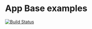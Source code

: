 # App Base examples
[![Build Status](https://travis-ci.org/JFL110/app-base-examples.svg?branch=master&)](https://travis-ci.org/JFL110/app-base-examples)

